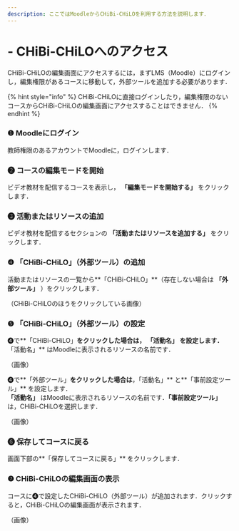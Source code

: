 ```yaml
---
description: ここではMoodleからCHiBi-CHiLOを利用する方法を説明します．
---
```


# - CHiBi-CHiLOへのアクセス

CHiBi-CHiLOの編集画面にアクセスするには，まずLMS（Moodle）にログインし，編集権限があるコースに移動して，外部ツールを追加する必要があります．

{% hint style="info" %}
CHiBi-CHiLOに直接ログインしたり，編集権限のないコースからCHiBi-CHiLOの編集画面にアクセスすることはできません．
{% endhint %}

### ❶ Moodleにログイン

教師権限のあるアカウントでMoodleに，ログインします．

### ❷ コースの編集モードを開始

ビデオ教材を配信するコースを表示し， **「編集モードを開始する」** をクリックします．

### ❸ 活動またはリソースの追加

ビデオ教材を配信するセクションの **「活動またはリソースを追加する」** をクリックします．

### ❹ 「CHiBi-CHiLO」（外部ツール）の追加

活動またはリソースの一覧から**「CHiBi-CHiLO」**（存在しない場合は **「外部ツール」** ）をクリックします．

（CHiBi-CHiLOのほうをクリックしている画像）

### ❺ 「CHiBi-CHiLO」（外部ツール）の設定

❹で**「CHiBi-CHiLO」**をクリックした場合は， **「活動名」** を設定します．\
&#x20;**「活動名」** はMoodleに表示されるリソースの名前です．

（画像）

❹で**「外部ツール」**をクリックした場合は**，「活動名」** と**「事前設定ツール」** を設定します． \
**「活動名」** はMoodleに表示されるリソースの名前です．**「事前設定ツール」** は，CHiBi-CHiLOを選択します．

（画像）

### ❻ 保存してコースに戻る

画面下部の**「保存してコースに戻る」** をクリックします．

### ❼ CHiBi-CHiLOの編集画面の表示

コースに❹で設定したCHiBi-CHiLO（外部ツール）が追加されます．クリックすると，CHiBi-CHiLOの編集画面が表示されます．

（画像）
